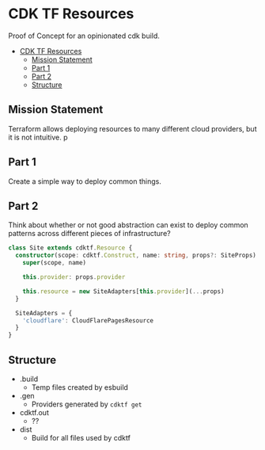 # CDK TF Resources

Proof of Concept for an opinionated cdk build.

- [CDK TF Resources](#cdk-tf-resources)
  - [Mission Statement](#mission-statement)
  - [Part 1](#part-1)
  - [Part 2](#part-2)
  - [Structure](#structure)

## Mission Statement

Terraform allows deploying resources to many different cloud providers, but it is not intuitive.
p
## Part 1

Create a simple way to deploy common things.

## Part 2

Think about whether or not good abstraction can exist to deploy common patterns across different pieces of infrastructure?

```ts
class Site extends cdktf.Resource {
  constructor(scope: cdktf.Construct, name: string, props?: SiteProps) {
    super(scope, name)

    this.provider: props.provider

    this.resource = new SiteAdapters[this.provider](...props)
  }

  SiteAdapters = {
    'cloudflare': CloudFlarePagesResource
  }
}
```

## Structure

- .build
  - Temp files created by esbuild
- .gen
  - Providers generated by `cdktf get`
- cdktf.out
  - ??
- dist
  - Build for all files used by cdktf
